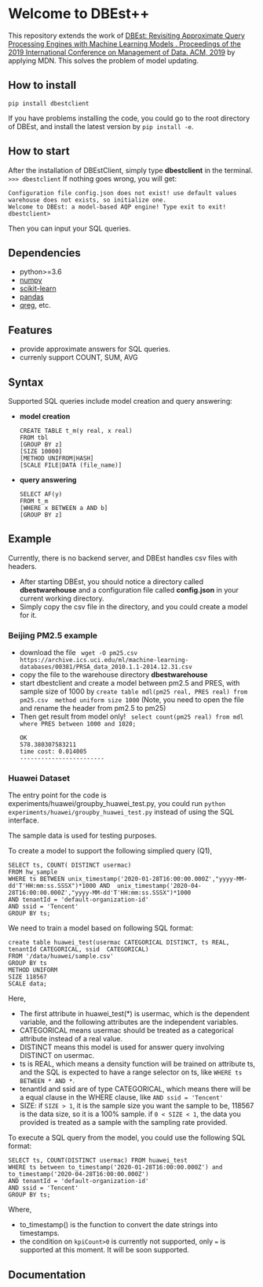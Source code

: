 # Welcome to DBEst++
This repository extends the work of  [DBEst: Revisiting Approximate Query Processing Engines with Machine Learning Models . Proceedings of the 2019 International Conference on Management of Data. ACM, 2019](https://dl.acm.org/citation.cfm?id=3324958) by applying MDN. This solves the problem of model updating.

## How to install
```pip install dbestclient```

If you have problems installing the code, you could go to the root directory of DBEst, and install the latest version by 
```pip install -e```.
## How to start
After the installation of DBEstClient, simply type **dbestclient** in the terminal.
```>>> dbestclient```
If nothing goes wrong, you will get:
```
Configuration file config.json does not exist! use default values
warehouse does not exists, so initialize one.
Welcome to DBEst: a model-based AQP engine! Type exit to exit!
dbestclient>
```
Then you can input your SQL queries.

## Dependencies
- python>=3.6
- [numpy](https://github.com/numpy/numpy)
- [scikit-learn](https://github.com/scikit-learn/scikit-learn)
- [pandas](https://github.com/pandas-dev/pandas)
- [qreg](https://github.com/qingzma/qreg), etc.

## Features
- provide approximate answers for SQL queries.
- currenly support COUNT, SUM, AVG

## Syntax
Supported SQL queries include model creation and query answering:

- **model creation**
	```
	CREATE TABLE t_m(y real, x real)  
	FROM tbl  
	[GROUP BY z]  
	[SIZE 10000]  
	[METHOD UNIFROM|HASH]
	[SCALE FILE|DATA (file_name)]
	```
	<!-- [ENCODING ONEHOT|BINARY] -->

- **query answering** 
	```
	SELECT AF(y)  
	FROM t_m  
	[WHERE x BETWEEN a AND b]  
	[GROUP BY z]
	```
## Example
Currently, there is no backend server, and DBEst handles csv files with headers.
- After starting DBEst, you should notice a directory called **dbestwarehouse**  and a configuration file called **config.json** in your current working directory.
- Simply copy the csv file in the directory, and you could create a model for it.

### Beijing PM2.5 example
- download the file ``` wget -O pm25.csv https://archive.ics.uci.edu/ml/machine-learning-databases/00381/PRSA_data_2010.1.1-2014.12.31.csv```
-  copy the file to the warehouse directory **dbestwarehouse**
- start dbestclient and create a model between pm2.5 and PRES, with sample size of 1000 by 
```create table mdl(pm25 real, PRES real) from pm25.csv  method uniform size 1000```
 (Note, you need to open the file and rename the header from pm2.5 to pm25)
- Then get result from model only!
``` select count(pm25 real) from mdl where PRES between 1000 and 1020;```
	```
	OK
	578.380307583211
	time cost: 0.014005
	------------------------
	```
### Huawei Dataset
The entry point for the code is experiments/huawei/groupby_huawei_test.py, you could run ```python experiments/huawei/groupby_huawei_test.py``` instead of using the SQL interface.

The sample data is used for testing purposes.

To create a model to support the following simplied query (Q1), 
```
SELECT ts, COUNT( DISTINCT usermac) 
FROM hw_sample 
WHERE ts BETWEEN unix_timestamp('2020-01-28T16:00:00.000Z',"yyyy-MM-dd'T'HH:mm:ss.SSSX")*1000 AND  unix_timestamp('2020-04-28T16:00:00.000Z',"yyyy-MM-dd'T'HH:mm:ss.SSSX")*1000
AND tenantId = 'default-organization-id' 
AND ssid = 'Tencent' 
GROUP BY ts;
```
We need to  train a model based on following SQL format:
```
create table huawei_test(usermac CATEGORICAL DISTINCT, ts REAL, tenantId CATEGORICAL, ssid  CATEGORICAL)  
FROM '/data/huawei/sample.csv' 
GROUP BY ts 
METHOD UNIFORM 
SIZE 118567 
SCALE data;
```
Here, 
- The first attribute in huawei_test(*) is usermac, which is the dependent variable, and the following attributes are the independent variables.
- CATEGORICAL means usermac should be treated as a categorical attribute instead of a real value.
- DISTINCT means this model is used for answer query involving DISTINCT on usermac.
- ts is REAL, which means a density function will be trained on attribute ts, and the SQL is expected to have a range selector on ts, like ``` WHERE ts BETWEEN * AND * ```.
-  tenantId and ssid are of type CATEGORICAL, which means there will be a equal clause in the WHERE clause, like ```AND ssid = 'Tencent'  ```
- SIZE: if ```SIZE > 1```, it is the sample size you want the sample to be, 118567 is the data size, so it is a 100% sample. if ```0 < SIZE < 1```, the data you provided is treated as a sample with the sampling rate provided.

To execute a SQL query from the model, you could use the following SQL format:
```
SELECT ts, COUNT(DISTINCT usermac) FROM huawei_test 
WHERE ts between to_timestamp('2020-01-28T16:00:00.000Z') and to_timestamp('2020-04-28T16:00:00.000Z') 
AND tenantId = 'default-organization-id' 
AND ssid = 'Tencent' 
GROUP BY ts;
```
Where,
- to_timestamp() is the function to convert the date strings into timestamps.
- the condition on ```kpiCount>0``` is currently not supported, only ```=``` is supported at this moment. It will be soon supported.

## Documentation
